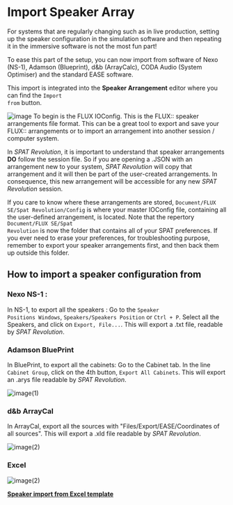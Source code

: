 # Import Speaker Array

For systems that are regularly changing such as in live production, setting up the speaker configuration in the simulation software and then  repeating it in the immersive software is not the most fun part!

To ease this part of the setup, you can now import from software of Nexo (NS-1), Adamson (Blueprint), d&b (ArrayCalc), CODA Audio (System Optimiser) and the standard EASE software.

This import is integrated into the **Speaker Arrangement** editor where you can find the <code>Import from</code> button.

![image](https://media.githubusercontent.com/media/FLUX-SE/doc_images/main/SpatR/Setup/SpeakerEditorImportFrom.png)
To begin is the FLUX IOConfig. This is the FLUX:: speaker arrangements file format. This can be a great tool to export and save your FLUX:: arrangements or to import an arrangement into another session / computer system.

In _SPAT Revolution_, it is important to understand that speaker arrangements **DO**  follow the session file. So if you are opening a .JSON with an arrangement new to your system, _SPAT Revolution_ will copy that arrangement and it will then be part of the user-created arrangements. In consequence, this new arrangement will be accessible for any new _SPAT Revolution_ session.

If you care to know where these arrangements are stored, <code>Document/FLUX SE/Spat Revolution/Config</code> is where your master IOConfig file, containing all the user-defined arrangement, is located. Note that the repertory <code>Document/FLUX SE/Spat Revolution</code> is now the folder that contains all of your SPAT preferences. If you ever need to erase your preferences, for troubleshooting purpose, remember to export your speaker arrangements first, and then back them up outside this folder.

## How to import a speaker configuration from

### Nexo NS-1 :

In NS-1, to export all the speakers : Go to the <code>Speaker Positions Windows</code>,  <code>Speakers/Speakers Position</code> or <code>Ctrl + P</code>. Select all the Speakers, and click on <code>Export, File...</code>. This will export a .txt file, readable by _SPAT Revolution_.

### Adamson BluePrint

In BluePrint, to export all the cabinets: Go to the Cabinet tab. In the  line <code>Cabinet Group</code>, click on the 4th button, <code>Export All Cabinets</code>. This will export an .arys file readable by _SPAT Revolution_.

![image(1)](https://media.githubusercontent.com/media/FLUX-SE/doc_images/main/SpatR/Setup/AdamsonExport.png)


### d&b ArrayCal

In ArrayCal, export all the sources with "Files/Export/EASE/Coordinates of all sources". This will export a .xld file readable by _SPAT Revolution_.

![image(2)](https://media.githubusercontent.com/media/FLUX-SE/doc_images/main/SpatR/Setup/d&bExport.png)

### Excel

![image(2)](https://media.githubusercontent.com/media/FLUX-SE/doc_images/main/SpatR/Setup/SpeakerEditorImportExcel.png)

**[Speaker import from Excel template](https://public.3.basecamp.com/p/w1VQL9UbbndSXP5P3qpU6DnU)**

